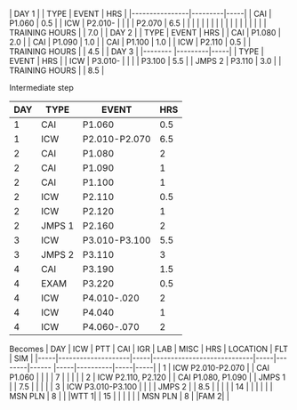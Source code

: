 |                 DAY 1          | 
| TYPE           | EVENT   | HRS |
|----------------|---------|-----|
| CAI            | P1.060  | 0.5 |
| ICW            | P2.010- |     |
|                | P2.070  | 6.5 |
|                |         |     |
|                |         |     |
|                |         |     |
|                |         |     |
| TRAINING HOURS |         | 7.0 |
|                 DAY 2          | 
| TYPE           | EVENT   | HRS |
| CAI            | P1.080  | 2.0 |
| CAI            | P1.090  | 1.0 |
| CAI            | P1.100  | 1.0 |
| ICW            | P2.110  | 0.5 |
| TRAINING HOURS |         | 4.5 |
|                 DAY 3          |
|--------        |---------|-----|
| TYPE           | EVENT   | HRS |
| ICW            | P3.010- |     |
|                | P3.100  | 5.5 |
| JMPS 2         | P3.110  | 3.0 |
| TRAINING HOURS |         | 8.5 |


Intermediate step

| DAY | TYPE   | EVENT         | HRS |
|-----|--------|---------------|-----|
| 1   | CAI    | P1.060        | 0.5 |
| 1   | ICW    | P2.010-P2.070 | 6.5 |
| 2   | CAI    | P1.080        | 2   |
| 2   | CAI    | P1.090        | 1   |
| 2   | CAI    | P1.100        | 1   |
| 2   | ICW    | P2.110        | 0.5 |
| 2   | ICW    | P2.120        | 1   |
| 2   | JMPS 1 | P2.160        | 2   |
| 3   | ICW    | P3.010-P3.100 | 5.5 |
| 3   | JMPS 2 | P3.110        | 3   |
| 4   | CAI    | P3.190        | 1.5 |
| 4   | EXAM   | P3.220        | 0.5 |
| 4   | ICW    | P4.010-.020   | 2   |
| 4   | ICW    | P4.040        | 1   |
| 4   | ICW    | P4.060-.070   | 2   |


Becomes 
| DAY | ICW                | PTT | CAI                        | IGR | LAB    | MISC    | HRS | LOCATION | FLT | SIM |
|-----|--------------------|-----|----------------------------|-----|--------|------   |-----|----------|-----|-----|
| 1   | ICW P2.010-P2.070  |     | CAI P1.060                 |     |        |         | 7   |          |     |     |
| 2   | ICW P2.110, P2.120 |     | CAI P1.080, P1.090         |     | JMPS 1 |         | 7.5 |          |     |     |
| 3   | ICW P3.010-P3.100  |     |                            |     | JMPS 2 |         | 8.5 |          |     |     |
| 14  |                    |     |                            |     |        | MSN PLN | 8   |          |     |WTT 1|
| 15  |                    |     |                            |     |        | MSN PLN | 8   |          |FAM 2|     |